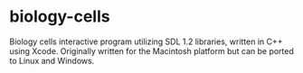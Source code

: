 biology-cells
=============

Biology cells interactive program utilizing SDL 1.2 libraries, written in C++ using Xcode. Originally written for the Macintosh platform but can be ported to Linux and Windows.
